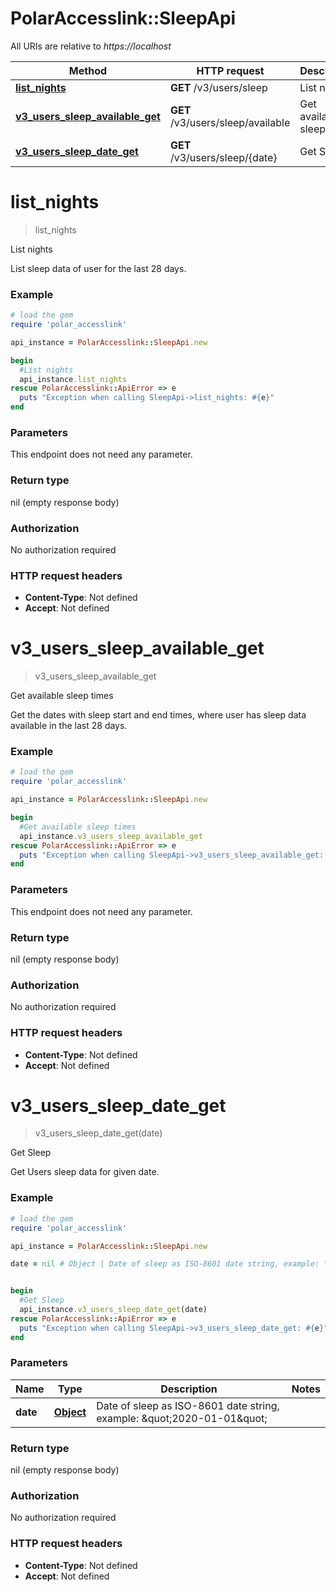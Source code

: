 # PolarAccesslink::SleepApi

All URIs are relative to *https://localhost*

Method | HTTP request | Description
------------- | ------------- | -------------
[**list_nights**](SleepApi.md#list_nights) | **GET** /v3/users/sleep | List nights
[**v3_users_sleep_available_get**](SleepApi.md#v3_users_sleep_available_get) | **GET** /v3/users/sleep/available | Get available sleep times
[**v3_users_sleep_date_get**](SleepApi.md#v3_users_sleep_date_get) | **GET** /v3/users/sleep/{date} | Get Sleep


# **list_nights**
> list_nights

List nights

List sleep data of user for the last 28 days.

### Example
```ruby
# load the gem
require 'polar_accesslink'

api_instance = PolarAccesslink::SleepApi.new

begin
  #List nights
  api_instance.list_nights
rescue PolarAccesslink::ApiError => e
  puts "Exception when calling SleepApi->list_nights: #{e}"
end
```

### Parameters
This endpoint does not need any parameter.

### Return type

nil (empty response body)

### Authorization

No authorization required

### HTTP request headers

 - **Content-Type**: Not defined
 - **Accept**: Not defined



# **v3_users_sleep_available_get**
> v3_users_sleep_available_get

Get available sleep times

Get the dates with sleep start and end times, where user has sleep data available in the last 28 days.

### Example
```ruby
# load the gem
require 'polar_accesslink'

api_instance = PolarAccesslink::SleepApi.new

begin
  #Get available sleep times
  api_instance.v3_users_sleep_available_get
rescue PolarAccesslink::ApiError => e
  puts "Exception when calling SleepApi->v3_users_sleep_available_get: #{e}"
end
```

### Parameters
This endpoint does not need any parameter.

### Return type

nil (empty response body)

### Authorization

No authorization required

### HTTP request headers

 - **Content-Type**: Not defined
 - **Accept**: Not defined



# **v3_users_sleep_date_get**
> v3_users_sleep_date_get(date)

Get Sleep

Get Users sleep data for given date.

### Example
```ruby
# load the gem
require 'polar_accesslink'

api_instance = PolarAccesslink::SleepApi.new

date = nil # Object | Date of sleep as ISO-8601 date string, example: \"2020-01-01\"


begin
  #Get Sleep
  api_instance.v3_users_sleep_date_get(date)
rescue PolarAccesslink::ApiError => e
  puts "Exception when calling SleepApi->v3_users_sleep_date_get: #{e}"
end
```

### Parameters

Name | Type | Description  | Notes
------------- | ------------- | ------------- | -------------
 **date** | [**Object**](.md)| Date of sleep as ISO-8601 date string, example: \&quot;2020-01-01\&quot; |

### Return type

nil (empty response body)

### Authorization

No authorization required

### HTTP request headers

 - **Content-Type**: Not defined
 - **Accept**: Not defined



